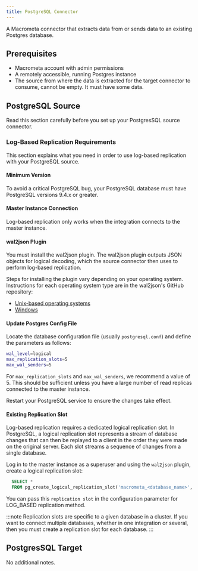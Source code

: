 ```yaml
---
title: PostgreSQL Connector
---
```


A Macrometa connector that extracts data from or sends data to an existing Postgres database.

## Prerequisites

- Macrometa account with admin permissions
- A remotely accessible, running Postgres instance
- The source from where the data is extracted for the target connector to consume, cannot be empty. It must have some data.

## PostgreSQL Source

Read this section carefully before you set up your PostgresSQL source connector.

### Log-Based Replication Requirements

This section explains what you need in order to use log-based replication with your PostgreSQL source.

#### Minimum Version

To avoid a critical PostgreSQL bug, your PostgreSQL database must have PostgreSQL versions 9.4.x or greater.

#### Master Instance Connection

Log-based replication only works when the integration connects to the master instance.

#### wal2json Plugin

You must install the wal2json plugin. The wal2json plugin outputs JSON objects for logical decoding, which the source connector then uses to perform log-based replication.

Steps for installing the plugin vary depending on your operating system. Instructions for each operating system type are in the wal2json's GitHub repository:

- [Unix-based operating systems](https://github.com/eulerto/wal2json#unix-based-operating-systems)
- [Windows](https://github.com/eulerto/wal2json#windows)

#### Update Postgres Config File

Locate the database configuration file (usually `postgresql.conf`) and define the parameters as follows:

```bash
wal_level=logical
max_replication_slots=5
max_wal_senders=5
```

For `max_replication_slots` and `max_wal_senders`, we recommend a value of 5. This should be sufficient unless you have a large number of read replicas connected to the master instance.

Restart your PostgreSQL service to ensure the changes take effect.

#### Existing Replication Slot

Log-based replication requires a dedicated logical replication slot. In PostgreSQL, a logical replication slot represents a stream of database changes that can then be replayed to a client in the order they were made on the original server. Each slot streams a sequence of changes from a single database.

Log in to the master instance as a superuser and using the `wal2json` plugin, create a logical replication slot:

```sql
  SELECT *
  FROM pg_create_logical_replication_slot('macrometa_<database_name>', 'wal2json');
```

You can pass this `replication slot` in the configuration parameter for LOG_BASED replication method.

:::note
Replication slots are specific to a given database in a cluster. If you want to connect multiple
databases, whether in one integration or several, then you must create a replication slot for each database.
:::

## PostgresSQL Target

No additional notes.
